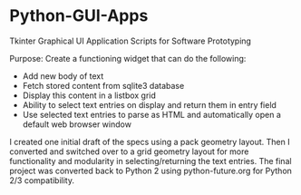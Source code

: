 # Python-GUI-Apps
Tkinter Graphical UI Application Scripts for Software Prototyping

Purpose: Create a functioning widget that can do the following:<br>
* Add new body of text<br>
* Fetch stored content from sqlite3 database<br>
* Display this content in a listbox grid<br>
* Ability to select text entries on display and return them in entry field<br>
* Use selected text entries to parse as HTML and automatically open a default web browser window<br>

I created one initial draft of the specs using a pack geometry layout. Then I converted and switched over to a grid geometry layout for more functionality and modularity in selecting/returning the text entries. The final project was converted back to Python 2 using python-future.org for Python 2/3 compatibility. 
